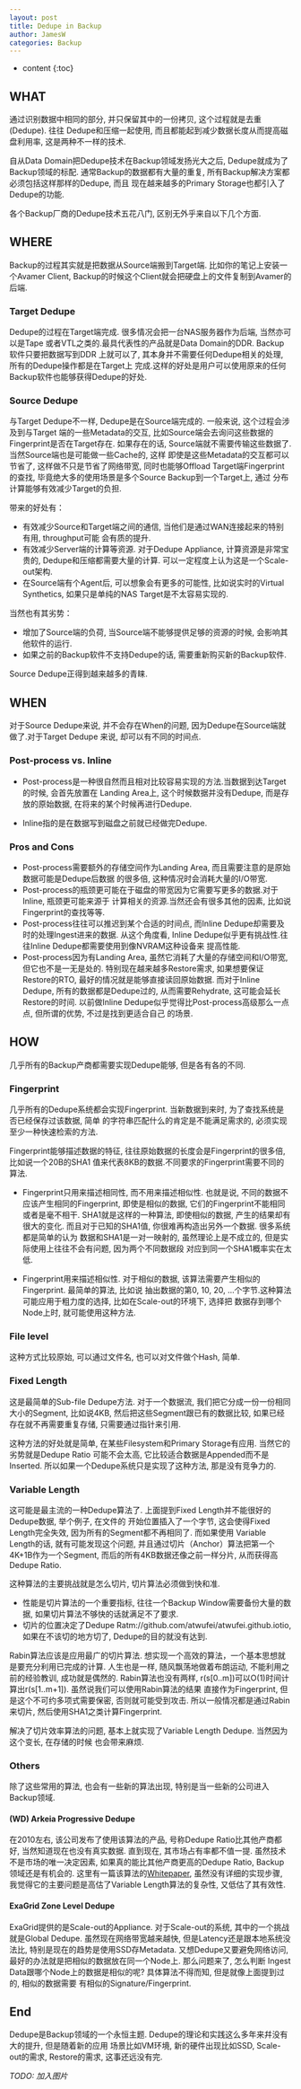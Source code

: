 ```yaml
---
layout: post
title: Dedupe in Backup
author: JamesW
categories: Backup
---
```


* content 
{:toc}

## WHAT
通过识别数据中相同的部分, 并只保留其中的一份拷贝, 这个过程就是去重(Dedupe). 往往
Dedupe和压缩一起使用, 而且都能起到减少数据长度从而提高磁盘利用率, 这是两种不一样的技术.

自从Data Domain把Dedupe技术在Backup领域发扬光大之后, Dedupe就成为了Backup领域的标配.
通常Backup的数据都有大量的重复, 所有Backup解决方案都必须包括这样那样的Dedupe, 而且
现在越来越多的Primary Storage也都引入了Dedupe的功能.

各个Backup厂商的Dedupe技术五花八门, 区别无外乎来自以下几个方面.

## WHERE
Backup的过程其实就是把数据从Source端搬到Target端. 比如你的笔记上安装一个Avamer Client, 
Backup的时候这个Client就会把硬盘上的文件复制到Avamer的后端.

### Target Dedupe

Dedupe的过程在Target端完成. 很多情况会把一台NAS服务器作为后端, 当然亦可以是Tape
或者VTL之类的.最具代表性的产品就是Data Domain的DDR. Backup软件只要把数据写到DDR
上就可以了, 其本身并不需要任何Dedupe相关的处理, 所有的Dedupe操作都是在Target上
完成.这样的好处是用户可以使用原来的任何Backup软件也能够获得Dedupe的好处.
		
### Source Dedupe

与Target Dedupe不一样, Dedupe是在Source端完成的. 一般来说, 这个过程会涉及到与Target
端的一些Metadata的交互, 比如Source端会去询问这些数据的Fingerprint是否在Target存在.
如果存在的话, Source端就不需要传输这些数据了. 当然Source端也是可能做一些Cache的, 这样
即使是这些Metadata的交互都可以节省了, 这样做不只是节省了网络带宽, 同时也能够Offload
Target端Fingerprint的查找, 毕竟绝大多的使用场景是多个Source Backup到一个Target上, 通过
分布计算能够有效减少Target的负担.

带来的好处有：

* 有效减少Source和Target端之间的通信, 当他们是通过WAN连接起来的特别有用, throughput可能
  会有质的提升.
* 有效减少Server端的计算等资源. 对于Dedupe Appliance, 计算资源是非常宝贵的, 
  Dedupe和压缩都需要大量的计算. 可以一定程度上认为这是一个Scale-out架构.
* 在Source端有个Agent后, 可以想象会有更多的可能性, 比如说实时的Virtual Synthetics, 
  如果只是单纯的NAS Target是不太容易实现的.

当然也有其劣势：

* 增加了Source端的负荷, 当Source端不能够提供足够的资源的时候, 会影响其他软件的运行.
* 如果之前的Backup软件不支持Dedupe的话, 需要重新购买新的Backup软件.

Source Dedupe正得到越来越多的青睐.

## WHEN

对于Source Dedupe来说, 并不会存在When的问题, 因为Dedupe在Source端就做了.对于Target Dedupe
来说, 却可以有不同的时间点.

### Post-process vs. Inline

* Post-process是一种很自然而且相对比较容易实现的方法.当数据到达Target的时候, 会首先放置在
  Landing Area上, 这个时候数据并没有Dedupe, 而是存放的原始数据, 在将来的某个时候再进行Dedupe.

* Inline指的是在数据写到磁盘之前就已经做完Dedupe.

### Pros and Cons

* Post-process需要额外的存储空间作为Landing Area, 而且需要注意的是原始数据可能是Dedupe后数据
  的很多倍, 这种情况时会消耗大量的I/O带宽.
* Post-process的瓶颈更可能在于磁盘的带宽因为它需要写更多的数据.对于Inline, 瓶颈更可能来源于
  计算相关的资源.当然还会有很多其他的因素, 比如说Fingerprint的查找等等.
* Post-process往往可以推迟到某个合适的时间点, 而Inline Dedupe却需要及时的处理Ingest进来的数据.
  从这个角度看, Inline Dedupe似乎更有挑战性.往往Inline Dedupe都需要使用到像NVRAM这种设备来
  提高性能.
* Post-process因为有Landing Area, 虽然它消耗了大量的存储空间和I/O带宽, 但它也不是一无是处的.
  特别现在越来越多Restore需求, 如果想要保证Restore的RTO, 最好的情况就是能够直接读回原始数据.
  而对于Inline Dedupe, 所有的数据都是Dedupe过的, 从而需要Rehydrate, 这可能会延长Restore的时间.
  以前做Inline Dedupe似乎觉得比Post-process高级那么一点点, 但所谓的优势, 不过是找到更适合自己
  的场景.

## HOW

几乎所有的Backup产商都需要实现Dedupe能够, 但是各有各的不同.

### Fingerprint

几乎所有的Dedupe系统都会实现Fingerprint. 当新数据到来时, 为了查找系统是否已经保存过该数据, 简单
的字符串匹配什么的肯定是不能满足需求的, 必须实现至少一种快速检索的方法.

Fingerprint能够描述数据的特征, 往往原始数据的长度会是Fingerprint的很多倍, 比如说一个20B的SHA1
值来代表8KB的数据.不同要求的Fingerprint需要不同的算法.

* Fingerprint只用来描述相同性, 而不用来描述相似性. 也就是说, 不同的数据不应该产生相同的Fingerprint, 
  即使是相似的数据, 它们的Fingerprint不能相同或者是毫不相干. SHA1就是这样的一种算法, 即使相似的数据, 
  产生的结果却有很大的变化. 而且对于已知的SHA1值, 你很难再构造出另外一个数据. 很多系统都是简单的认为
  数据和SHA1是一对一映射的, 虽然理论上是不成立的, 但是实际使用上往往不会有问题, 因为两个不同数据段
  对应到同一个SHA1概率实在太低.

* Fingerprint用来描述相似性. 对于相似的数据, 该算法需要产生相似的Fingerprint. 最简单的算法, 比如说
  抽出数据的第0, 10, 20, ...个字节.这种算法可能应用于粗力度的选择, 比如在Scale-out的环境下, 选择把
  数据存到哪个Node上时, 就可能使用这种方法.

### File level

这种方式比较原始, 可以通过文件名, 也可以对文件做个Hash, 简单.


### Fixed Length

这是最简单的Sub-file Dedupe方法. 对于一个数据流, 我们把它分成一份一份相同大小的Segment, 比如说4KB, 
然后把这些Segment跟已有的数据比较, 如果已经存在就不再需要重复存储, 只需要通过指针来引用.

这种方法的好处就是简单, 在某些Filesystem和Primary Storage有应用. 当然它的劣势就是Dedupe Ratio
可能不会太高, 它比较适合数据是Appended而不是Inserted. 所以如果一个Dedupe系统只是实现了这种方法,
那是没有竞争力的.

### Variable Length

这可能是最主流的一种Dedupe算法了. 上面提到Fixed Length并不能很好的Dedupe数据, 举个例子, 在文件的
开始位置插入了一个字节, 这会使得Fixed Length完全失效, 因为所有的Segment都不再相同了. 而如果使用
Variable Length的话, 就有可能发现这个问题, 并且通过切片（Anchor）算法把第一个4K+1B作为一个Segment, 
而后的所有4KB数据还像之前一样分片, 从而获得高Dedupe Ratio.

这种算法的主要挑战就是怎么切片, 切片算法必须做到快和准.

* 性能是切片算法的一个重要指标, 往往一个Backup Window需要备份大量的数据, 如果切片算法不够快的话就满足不了要求.
* 切片的位置决定了Dedupe Ratm://github.com/atwufei/atwufei.github.iotio, 如果在不该切的地方切了, Dedupe的目的就没有达到.

Rabin算法应该是应用最广的切片算法. 想实现一个高效的算法，一个基本思想就是要充分利用已完成的计算.
人生也是一样, 随风飘荡地做着布朗运动, 不能利用之前的经验教训, 成功就是偶然的.
Rabin算法也没有两样, r(s[0..m])可以O(1)时间计算出r(s[1..m+1]). 虽然说我们可以使用Rabin算法的结果
直接作为Fingerprint, 但是这个不可约多项式需要保密, 否则就可能受到攻击. 所以一般情况都是通过Rabin
来切片, 然后使用SHA1之类计算Fingerprint.

解决了切片效率算法的问题, 基本上就实现了Variable Length Dedupe. 当然因为这个变长, 在存储的时候
也会带来麻烦.

### Others

除了这些常用的算法, 也会有一些新的算法出现, 特别是当一些新的公司进入Backup领域.

#### (WD) Arkeia Progressive Dedupe

在2010左右, 该公司发布了使用该算法的产品, 号称Dedupe Ratio比其他产商都好, 当然知道现在也没有真实数据.
直到现在, 其市场占有率都不值一提. 虽然技术不是市场的唯一决定因素, 如果真的能比其他产商更高的Dedupe Ratio,
Backup领域还是有机会的. 这里有一篇该算法的[Whitepaper](http://s.nsit.com/fr01/fr/content/shop/arkeia/arkeia-whitepaper-dedupe-technology-2011.pdf),
虽然没有详细的实现步骤, 我觉得它的主要问题是高估了Variable Length算法的复杂性, 又低估了其有效性.

#### ExaGrid Zone Level Dedupe

ExaGrid提供的是Scale-out的Appliance. 对于Scale-out的系统, 其中的一个挑战就是Global Dedupe.
虽然现在网络带宽越来越快, 但是Latency还是跟本地系统没法比, 特别是现在的趋势是使用SSD存Metadata.
又想Dedupe又要避免网络访问, 最好的办法就是把相似的数据放在同一个Node上. 那么问题来了, 怎么判断
Ingest Data跟哪个Node上的数据是相似的呢? 具体算法不得而知, 但是就像上面提到过的, 相似的数据需要
有相似的Signature/Fingerprint.

## End

Dedupe是Backup领域的一个永恒主题. Dedupe的理论和实践这么多年来幷没有大的提升, 但是随着新的应用
场景比如VM环境, 新的硬件出现比如SSD, Scale-out的需求, Restore的需求, 这事还远没有完.

_TODO: 加入图片_
